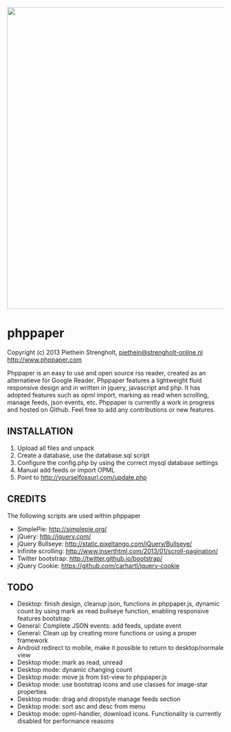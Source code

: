 <a href="http://www.phppaper.com">
  <img src="http://www.phppaper.com/wp-content/uploads/phppaper2.png" width="700px">
</a>

phppaper
=======

Copyright (c) 2013 Piethein Strengholt, piethein@strengholt-online.nl
http://www.phppaper.com

Phppaper is an easy to use and open source rss reader, created as an alternatieve for Google Reader.
Phppaper features a lightweight fluid responsive design and in written in jquery, javascript and php.
It has adopted features such as opml import, marking as read when scrolling, manage feeds, json events, etc.
Phppaper is currently a work in progress and hosted on Github. Feel free to add any contributions or new features.

INSTALLATION
------------

1. Upload all files and unpack
2. Create a database, use the database.sql script
3. Configure the config.php by using the correct mysql database settings
4. Manual add feeds or import OPML
5. Point to http://yourselfossurl.com/update.php

CREDITS
-------

The following scripts are used within phppaper

* SimplePie: http://simplepie.org/
* jQuery: http://jquery.com/
* jQuery Bullseye: http://static.pixeltango.com/jQuery/Bullseye/
* Infinite scrolling: http://www.inserthtml.com/2013/01/scroll-pagination/
* Twitter bootstrap: http://twitter.github.io/bootstrap/
* jQuery Cookie: https://github.com/carhartl/jquery-cookie


TODO
----

* Desktop: finish design, cleanup json, functions in phppaper.js, dynamic count by using mark as read bullseye function, enabling responsive features bootstrap
* General: Complete JSON events: add feeds, update event
* General: Clean up by creating more functions or using a proper framework
* Android redirect to mobile, make it possible to return to desktop/normale view
* Desktop mode: mark as read, unread
* Desktop mode: dynamic changing count
* Desktop mode: move js from list-view to phppaper.js
* Desktop mode: use bootstrap icons and use classes for image-star properties
* Desktop mode: drag and dropstyle manage feeds section
* Desktop mode: sort asc and desc from menu
* Desktop mode: opml-handler, download icons. Functionality is currently disabled for performance reasons
